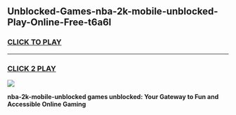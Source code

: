
## Unblocked-Games-nba-2k-mobile-unblocked-Play-Online-Free-t6a6l
<h3>
<a href="https://premium76.site?title=nba-2k-mobile-unblocked&ref=26A">CLICK TO PLAY</a></h3>
<hr>

<h3>
<a href="https://premium76.site?title=nba-2k-mobile-unblocked&ref=26A">CLICK 2 PLAY</a>
  
</h3>

<a href="https://premium76.site?title=nba-2k-mobile-unblocked&ref=26A"><img src="https://clearcache.store/games.png"></a>


**nba-2k-mobile-unblocked games unblocked: Your Gateway to Fun and Accessible Online Gaming**

